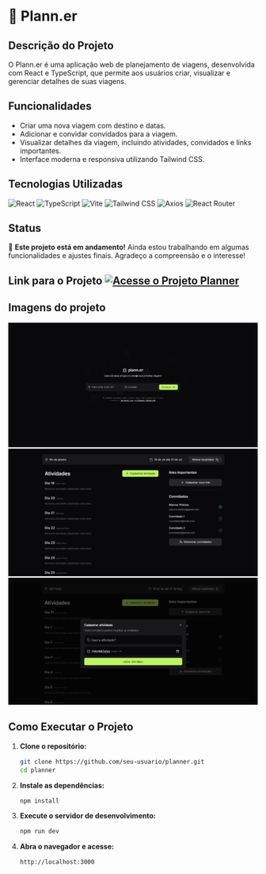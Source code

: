 # 📅 Plann.er

## Descrição do Projeto

O Plann.er é uma aplicação web de planejamento de viagens, desenvolvida com React e TypeScript, que permite aos usuários criar, visualizar e gerenciar detalhes de suas viagens.

## Funcionalidades

- Criar uma nova viagem com destino e datas.
- Adicionar e convidar convidados para a viagem.
- Visualizar detalhes da viagem, incluindo atividades, convidados e links importantes.
- Interface moderna e responsiva utilizando Tailwind CSS.

## Tecnologias Utilizadas

![React](https://img.shields.io/badge/React-61DAFB?style=for-the-badge&logo=react&logoColor=white)
![TypeScript](https://img.shields.io/badge/TypeScript-3178C6?style=for-the-badge&logo=typescript&logoColor=white)
![Vite](https://img.shields.io/badge/Vite-646CFF?style=for-the-badge&logo=vite&logoColor=white)
![Tailwind CSS](https://img.shields.io/badge/Tailwind_CSS-06B6D4?style=for-the-badge&logo=tailwind-css&logoColor=white)
![Axios](https://img.shields.io/badge/Axios-5A29E3?style=for-the-badge&logo=axios&logoColor=white)
![React Router](https://img.shields.io/badge/React_Router-CA4245?style=for-the-badge&logo=react-router&logoColor=white)

## Status

🔧 **Este projeto está em andamento!** Ainda estou trabalhando em algumas funcionalidades e ajustes finais. Agradeço a compreensão e o interesse!

## Link para o Projeto [![Acesse o Projeto Planner](https://img.shields.io/badge/Acesse_o_Projeto_Planner-B9FBC0?style=for-the-badge&logo=github&logoColor=white)](https://planner-app-zeta.vercel.app/)

## Imagens do projeto
![](/public/planner.png)
![](/public/trip-details.png)
![](/public/create-activity-modal.png)

## Como Executar o Projeto

1. **Clone o repositório:**

    ```bash
    git clone https://github.com/seu-usuario/planner.git
    cd planner
    ```

2. **Instale as dependências:**

    ```bash
    npm install
    ```

3. **Execute o servidor de desenvolvimento:**

    ```bash
    npm run dev
    ```

4. **Abra o navegador e acesse:**

    ```
    http://localhost:3000
    ```
